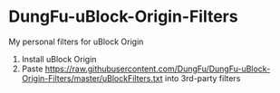 # DungFu-uBlock-Origin-Filters
My personal filters for uBlock Origin

1. Install uBlock Origin
2. Paste https://raw.githubusercontent.com/DungFu/DungFu-uBlock-Origin-Filters/master/uBlockFilters.txt into 3rd-party filters
